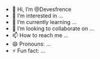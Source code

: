 - 👋 Hi, I’m @Devesfrence
- 👀 I’m interested in ...
- 🌱 I’m currently learning ...
- 💞️ I’m looking to collaborate on ...
- 📫 How to reach me ...
- 😄 Pronouns: ...
- ⚡ Fun fact: ...

<!---
Devesfrence/Devesfrence is a ✨ special ✨ repository because its `README.md` (this file) appears on your GitHub profile.
You can click the Preview link to take a look at your changes.
--->
